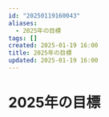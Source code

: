 ```yaml
---
id: "20250119160043"
aliases:
  - 2025年の目標
tags: []
created: 2025-01-19 16:00
title: 2025年の目標
updated: 2025-01-19 16:00
---
```


# 2025年の目標
